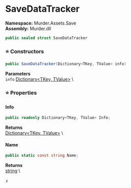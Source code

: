 # SaveDataTracker

**Namespace:** Murder.Assets.Save \
**Assembly:** Murder.dll

```csharp
public sealed struct SaveDataTracker
```

### ⭐ Constructors
```csharp
public SaveDataTracker(Dictionary<TKey, TValue> info)
```

**Parameters** \
`info` [Dictionary\<TKey, TValue\>](https://learn.microsoft.com/en-us/dotnet/api/System.Collections.Generic.Dictionary-2?view=net-7.0) \

### ⭐ Properties
#### Info
```csharp
public readonly Dictionary<TKey, TValue> Info;
```

**Returns** \
[Dictionary\<TKey, TValue\>](https://learn.microsoft.com/en-us/dotnet/api/System.Collections.Generic.Dictionary-2?view=net-7.0) \
#### Name
```csharp
public static const string Name;
```

**Returns** \
[string](https://learn.microsoft.com/en-us/dotnet/api/System.String?view=net-7.0) \


⚡
